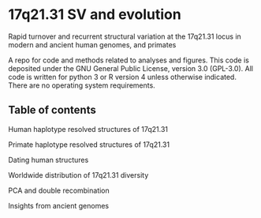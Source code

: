 # 17q21.31 SV and evolution
Rapid turnover and recurrent structural variation at the 17q21.31 locus in modern and ancient human genomes, and primates

A repo for code and methods related to analyses and figures. This code is deposited under the GNU General Public License, version 3.0 (GPL-3.0). All code is written for python 3 or R version 4 unless otherwise indicated. There are no operating system requirements.

## Table of contents

Human haplotype resolved structures of 17q21.31

Primate haplotype resolved structures of 17q21.31

Dating human structures

Worldwide distribution of 17q21.31 diversity

PCA and double recombination

Insights from ancient genomes
